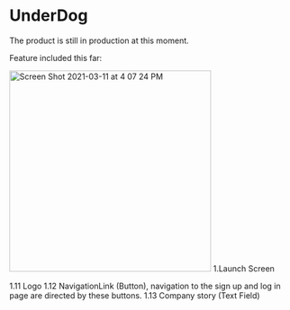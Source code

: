 # UnderDog
The product is still in production at this moment.

Feature included this far:


<img width="358" alt="Screen Shot 2021-03-11 at 4 07 24 PM" src="https://user-images.githubusercontent.com/31326034/110871823-f359b000-8283-11eb-9a6b-6a3ee0491e86.png">
1.Launch Screen


1.11 Logo
1.12 NavigationLink (Button), navigation to the sign up and log in page are directed by these buttons.
1.13 Company story (Text Field)
